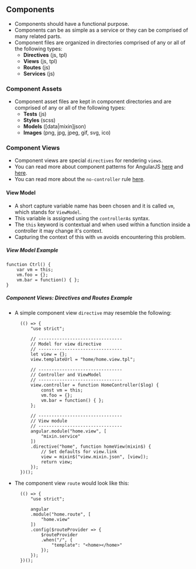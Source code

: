 ## Components
- Components should have a functional purpose.
- Components can be as simple as a service or they can be comprised of many related parts.
- Component files are organized in directories comprised of any or all of the following types:
	- **Directives** (js, tpl)
	- **Views** (js, tpl)
	- **Routes** (js)
	- **Services** (js)

### Component Assets
- Component asset files are kept in component directories and are comprised of any or all of the following types:
	- **Tests** (js)
	- **Styles** (scss)
	- **Models** ([data|mixin]json)
	- **Images** (png, jpg, jpeg, gif, svg, ico)

### Component Views
- Component views are special `directives` for rendering `views`.
- You can read more about component patterns for AngularJS [here](https://www.airpair.com/angularjs/posts/component-based-angularjs-directives) and [here](http://busypeoples.github.io/post/thinking-in-components-angular-js/).
- You can read more about the `no-controller` rule [here](https://github.com/Gillespie59/eslint-plugin-angular/blob/master/docs/no-controller.md).

#### View Model
- A short capture variable name has been chosen and it is called `vm`, which stands for `ViewModel`.
- This variable is assigned using the `controllerAs` syntax.
- The `this` keyword is contextual and when used within a function inside a controller it may change it's context.
- Capturing the context of this with `vm` avoids encountering this problem.

##### View Model Example

	function Ctrl() {
		var vm = this;
		vm.foo = {};
		vm.bar = function() { };
	}

##### Component Views: Directives and Routes Example
- A simple component view `directive` may resemble the following:

		(() => {
			"use strict";
			
			// --------------------------------
			// Model for view directive
			// --------------------------------
			let view = {};
			view.templateUrl = "home/home.view.tpl";
			
			// --------------------------------
			// Controller and ViewModel
			// --------------------------------
			view.controller = function HomeController($log) {
				const vm = this;
				vm.foo = {};
				vm.bar = function() { };
			};
			
			// --------------------------------
			// View module
			// --------------------------------
			angular.module("home.view", [
				"mixin.service"
			])
			.directive("home", function homeView(mixin$) {
				// Set defaults for view.link
				view = mixin$("view.mixin.json", [view]);
				return view;
			});
		})();

- The component view `route` would look like this:

		(() => {
			"use strict";
			
			angular
			.module("home.route", [
				"home.view"
			])
			.config($routeProvider => {
				$routeProvider
				.when("/", {
					"template": "<home></home>"
				});
			});
		})();
